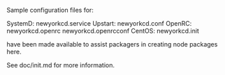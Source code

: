 Sample configuration files for:

SystemD: newyorkcd.service
Upstart: newyorkcd.conf
OpenRC:  newyorkcd.openrc
         newyorkcd.openrcconf
CentOS:  newyorkcd.init

have been made available to assist packagers in creating node packages here.

See doc/init.md for more information.
